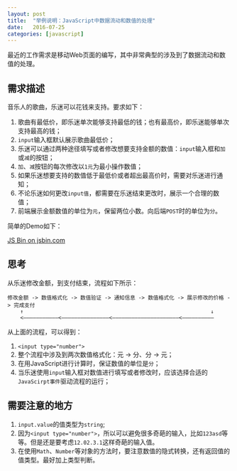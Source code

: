 ```yaml
---
layout: post
title:  "举例说明：JavaScript中数据流动和数值的处理"
date:   2016-07-25
categories: [javascript]
---
```


最近的工作需求是移动Web页面的编写，其中非常典型的涉及到了数据流动和数值的处理。

## 需求描述

音乐人的歌曲，乐迷可以花钱来支持。要求如下：

1. 歌曲有最低价，即乐迷单次能够支持最低的钱；也有最高价，即乐迷能够单次支持最高的钱；
2. `input`输入框默认展示歌曲最低价；
3. 乐迷可以通过两种途径填写或者修改想要支持金额的数值：`input`输入框和`加`或`减`的按钮；
4. `加`、`减`按钮的每次修改以`1元`为最小操作数值；
4. 如果乐迷想要支持的数值低于最低价或者超出最高价时，需要对乐迷进行通知；
5. 不论乐迷如何更改`input值`，都需要在乐迷结束更改时，展示一个合理的数值；
6. 前端展示金额数值的单位为`元`，保留两位小数。向后端`POST`时的单位为`分`。

简单的Demo如下：

<a class="jsbin-embed" href="http://jsbin.com/viliketofu/1/embed?html,js,console,output">JS Bin on jsbin.com</a><script src="http://static.jsbin.com/js/embed.min.js?3.38.7"></script>


## 思考

从乐迷修改金额，到支付结束，流程如下所示：

```
修改金额 -> 数值格式化 -> 数值验证 -> 通知信息 -> 数值格式化 -> 展示修改的价格 -> 完成支付
    ↑                                                           ↓
    <———————————<———————————————<—————————————————————<——————————

```

从上面的流程，可以得到：

1. `<input type="number">`
1. 整个流程中涉及到两次数值格式化：元 -> 分、分 -> 元；
2. 在用JavaScript进行计算时，保证数值的单位是`分`；
3. 当乐迷使用`input`输入框对数值进行填写或者修改时，应该选择合适的`JavaScirpt事件`驱动流程的运行；

## 需要注意的地方

1. `input.value`的值类型为`string`;
2. 因为`<input type="number">`，所以可以避免很多奇葩的输入，比如`123asd`等等。但是还是要考虑`12.02.3.1`这样奇葩的输入值。
3. 在使用`Math`、`Number`等对象的方法时，要注意数值的隐式转换，还有返回值的值类型。最好加上类型判断。
